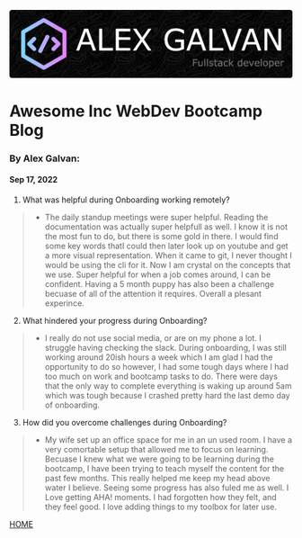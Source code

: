 ![bio header](/img/github-header-image.png)
# Awesome Inc WebDev Bootcamp Blog

### By Alex Galvan:
####  Sep 17, 2022

1. What was helpful during Onboarding working remotely?
> - The daily standup meetings were super helpful. Reading the documentation was actually super helpfull as well. I know it is not the most fun to do, but there is some gold in there. I would find some key words thatI could then later look up on youtube and get a more visual representation. When it came to git, I never thought I would be using the cli for it. Now I am crystal on the concepts that we use. Super helpful for when a job comes around, I can be confident. Having a 5 month puppy has also been a challenge becuase of all of the attention it requires. Overall a plesant experince. 


2. What hindered your progress during Onboarding?
> - I really do not use social media, or are on my phone a lot. I struggle having checking the slack. During onboarding, I was still working around 20ish hours a week which I am glad I had the opportunity to do so however, I had some tough days where I had too much on work and bootcamp tasks to do. There were days that the only way to complete everything is waking up around 5am which was tough because I crashed pretty hard the last demo day of onboarding. 


3. How did you overcome challenges during Onboarding?
> - My wife set up an office space for me in an un used room. I have a very comortable setup that allowed me to focus on learning. Becuase I knew what we were going to be learning during the bootcamp, I have been trying to teach myself the content for the past few months. This really helped me keep my head above water I believe. Seeing some progress has also fuled me as well. I Love getting AHA! moments. I had forgotten how they felt, and they feel good. I love adding things to my toolbox for later use.  




[HOME](../index.md)